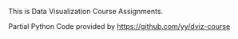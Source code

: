
This is Data Visualization Course Assignments.

Partial Python Code provided by https://github.com/yy/dviz-course
